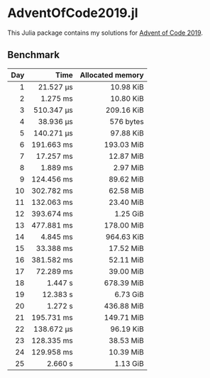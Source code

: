 # AdventOfCode2019.jl

This Julia package contains my solutions for [Advent of Code 2019](https://adventofcode.com/2019/).


## Benchmark

| Day | Time | Allocated memory |
|----:|-----:|-----------------:|
| 1 | 21.527 μs | 10.98 KiB |
| 2 | 1.275 ms | 10.80 KiB |
| 3 | 510.347 μs | 209.16 KiB |
| 4 | 38.936 μs | 576 bytes |
| 5 | 140.271 μs | 97.88 KiB |
| 6 | 191.663 ms | 193.03 MiB |
| 7 | 17.257 ms | 12.87 MiB |
| 8 | 1.889 ms | 2.97 MiB |
| 9 | 124.456 ms | 89.62 MiB |
| 10 | 302.782 ms | 62.58 MiB |
| 11 | 132.063 ms | 23.40 MiB |
| 12 | 393.674 ms | 1.25 GiB |
| 13 | 477.881 ms | 178.00 MiB |
| 14 | 4.845 ms | 964.63 KiB |
| 15 | 33.388 ms | 17.52 MiB |
| 16 | 381.582 ms | 52.11 MiB |
| 17 | 72.289 ms | 39.00 MiB |
| 18 | 1.447 s | 678.39 MiB |
| 19 | 12.383 s | 6.73 GiB |
| 20 | 1.272 s | 436.88 MiB |
| 21 | 195.731 ms | 149.71 MiB |
| 22 | 138.672 μs | 96.19 KiB |
| 23 | 128.335 ms | 38.53 MiB |
| 24 | 129.958 ms | 10.39 MiB |
| 25 | 2.660 s | 1.13 GiB |
